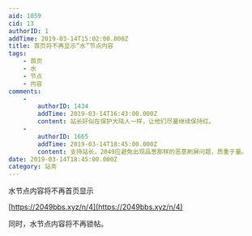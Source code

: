 ```yaml
---
aid: 1059
cid: 13
authorID: 1
addTime: 2019-03-14T15:02:00.000Z
title: 首页将不再显示“水”节点内容
tags:
    - 首页
    - 水
    - 节点
    - 内容
comments:
    -
        authorID: 1434
        addTime: 2019-03-14T16:43:00.000Z
        content: 站长好似在保护大陆人一样，让他们尽量继续保持红。
    -
        authorID: 1665
        addTime: 2019-03-14T18:45:00.000Z
        content: 支持站长，2049应避免出现品葱那样的恶意刷屏问题，质重于量。
date: 2019-03-14T18:45:00.000Z
category: 站务
---
```


水节点内容将不再首页显示

[https://2049bbs.xyz/n/4](https://2049bbs.xyz/n/4)

同时，水节点内容将不再锁帖。
